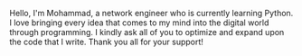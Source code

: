 Hello,
I'm Mohammad,
a network engineer who is currently learning Python.
I love bringing every idea that comes to my mind into the digital world through programming.
I kindly ask all of you to optimize and expand upon the code that I write.
Thank you all for your support!
